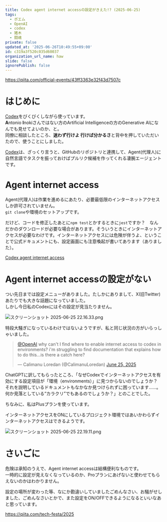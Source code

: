 ```yaml
---
title: Codex agent internet accessの設定がきえた!? (2025-06-25)
tags:
  - ポエム
  - OpenAI
  - codex
  - 猪木
  - 闘魂
private: false
updated_at: '2025-06-26T10:49:55+09:00'
id: c319a3f520c035d60037
organization_url_name: haw
slide: false
ignorePublish: false
---
```

https://qiita.com/official-events/43ff3363e32f43d7507c

# はじめに

[Codex](https://platform.openai.com/docs/codex/overview)をびくびくしながら使っています。  
**A**ntonio **I**nokiさんではない方のArtificial Intelligenceの方のGenerative AIになんでも見せてよいのか、と。  
同僚に相談したところ、**迷わず行けよ 行けば分かるさ**と背中を押していただいたので、使うことにしました。  

[Codex](https://platform.openai.com/docs/codex/overview)は、ざっくり言うと、GitHubのリポジトリと連携して、Agent(代理人)に自然言語でタスクを振っておけばプルリク候補を作ってくれる凄腕エージェントです。  

# Agent internet access

Agent(代理人)は作業を進めるにあたり、必要最低限のインターネットアクセスしか許可されていません。  
`git clone`や環境のセットアップです。  

だけど、コードを修正したあとに`npm test`とかするときに`jest`ですか？　なんだかのダウンロードが必要な場合があります。そういうときにインターネットアクセスが必要なわけです。インターネットアクセスには危険が伴うよ、ということで公式ドキュメントにも、設定画面にも注意喚起が書いてあります（ありました）。  

[Codex agent internet access](https://platform.openai.com/docs/codex/agent-network)

# Agent internet accessの設定がない

つい先日までは設定メニューがありました。たしかにありまして、X(旧Twitter)あたりでも大きな話題になっていました。  
しかし今日私のCodexにはその設定が見当たりません。  

![スクリーンショット 2025-06-25 22.16.33.png](https://qiita-image-store.s3.ap-northeast-1.amazonaws.com/0/131808/c33272d9-3e03-443b-aa25-262ed41f1caa.png)


特段大騒ぎになっているわけではないようですが、私と同じ状況の方がいらっしゃいました。

<blockquote class="twitter-tweet"><p lang="en" dir="ltr"><a href="https://twitter.com/OpenAI?ref_src=twsrc%5Etfw">@OpenAI</a> why can&#39;t I find where to enable internet access to codex in environments? i&#39;m struggling to find documentation that explains how to do this...is there a catch here?</p>&mdash; Calimanu Loredan (@CalimanuLoredan) <a href="https://twitter.com/CalimanuLoredan/status/1937811512598380824?ref_src=twsrc%5Etfw">June 25, 2025</a></blockquote> <script async src="https://platform.twitter.com/widgets.js" charset="utf-8"></script>

ChatGPTに訳してもらったところ、「なぜCodexでインターネットアクセスを有効にする設定項目が「環境（environments）」に見つからないのでしょうか？ それを説明しているドキュメントもなかなか見つけられずに困っています……。 何か見落としている“カラクリ”でもあるのでしょうか？」とのことでした。

ちなみに、私はPlusプランを使っています。

インターネットアクセスをONにしているプロジェクト環境ではあいかわらずインターネットアクセスはできるようです。  

![スクリーンショット 2025-06-25 22.19.11.png](https://qiita-image-store.s3.ap-northeast-1.amazonaws.com/0/131808/a8a868f1-32db-4898-be0f-70b0ace9df17.png)



# さいごに

危険は承知のうえで、Agent internet accessは結構便利なものです。  
一時的に設定が見えなくなっているのか、Proプランにあげないと使わせてもらえないのかはわかりません。

設定の場所が変わった等、なにか勘違いしていましたごめんなさい、お騒がせしました、ごめんなさいとかで、また設定をON/OFFできるようになるといいなあと思っています。

https://qiita.com/tech-festa/2025
